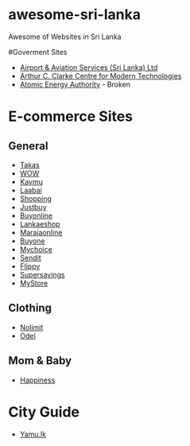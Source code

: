 # awesome-sri-lanka
Awesome of Websites in Sri Lanka


#Goverment Sites

* [Airport & Aviation Services (Sri Lanka) Ltd](http://www.airport.lk/)
* [Arthur C. Clarke Centre for Modern Technologies](http://www.accimt.ac.lk/)
* [Atomic Energy Authority](http://www.nsf.ac.lk/aea/) - Broken


# E-commerce Sites

## General
* [Takas](http://takas.lk)
* [WOW](http://www.wow.lk)
* [Kaymu](http://www.kaymu.lk)
* [Laabai](http://www.laabai.lk)
* [Shopping](http://www.shopping.lk)
* [Justbuy](http://justbuy.lk)
* [Buyonline](http://buyonline.lk)
* [Lankaeshop](http://lankaeshop.com/shop)
* [Marajaonline](http://marajaonline.com)
* [Buyone](http://buyone.lk)
* [Mychoice](http://www.mychoice.lk)
* [Sendit](http://www.sendit.lk)
* [Flippy](http://flippy.lk)
* [Supersavings](http://www.supersavings.lk)
* [MyStore](https://mystore.lk)

## Clothing
* [Nolimit](http://www.nolimit.lk)
* [Odel](http://www.odel.lk)

## Mom & Baby 
* [Happiness](https://happiness.lk)


# City Guide
* [Yamu.lk](http://www.yamu.lk)
